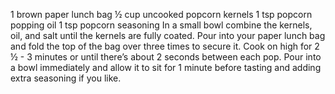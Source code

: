 1 brown paper lunch bag
½ cup uncooked popcorn kernels
1 tsp popcorn popping oil
1 tsp popcorn seasoning
In a small bowl combine the kernels, oil, and salt until the kernels are fully coated. 
Pour into your paper lunch bag and fold the top of the bag over three times to secure it. 
Cook on high for 2 ½ - 3 minutes or until there’s about 2 seconds between each pop. 
Pour into a bowl immediately and allow it to sit for 1 minute before tasting and adding extra seasoning if you like. 
